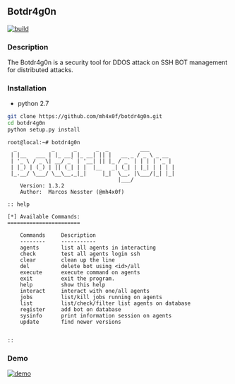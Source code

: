 Botdr4g0n
---
[![build](https://travis-ci.org/mh4x0f/botdr4g0n.svg)](https://travis-ci.org/mh4x0f/botdr4g0n/)

### Description
The Botdr4g0n is a security tool for DDOS attack on SSH BOT management for distributed attacks.


### Installation
- python 2.7

```bash
git clone https://github.com/mh4x0f/botdr4g0n.git
cd botdr4g0n
python setup.py install
```



``` 
root@local:~# botdr4g0n
  _           _      _      _  _          ___
 | |__   ___ | |_ __| |_ __| || |   __ _ / _ \ _ __
 | '_ \ / _ \| __/ _` | '__| || |_ / _` | | | | '_ |
 | |_) | (_) | || (_| | |  |__   _| (_| | |_| | | | |
 |_.__/ \___/ \__\__,_|_|     |_|  \__, |\___/|_| |_|
                                   |___/
    Version: 1.3.2
    Author:  Marcos Nesster (@mh4x0f)

:: help

[*] Available Commands:
=======================

    Commands     Description
    --------     -----------
    agents       list all agents in interacting 
    check        test all agents login ssh  
    clear        clean up the line 
    del          delete bot using <id>/all 
    execute      execute command on agents
    exit         exit the program.
    help         show this help 
    interact     interact with one/all agents 
    jobs         list/kill jobs running on agents 
    list         list/check/filter list agents on database 
    register     add bot on database 
    sysinfo      print information session on agents
    update       find newer versions 


:: 

```

### Demo
[![demo](https://asciinema.org/a/31240.png)](https://asciinema.org/a/31240)
